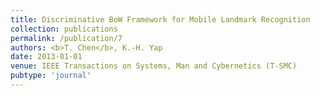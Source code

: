 ```yaml
---
title: Discriminative BoW Framework for Mobile Landmark Recognition
collection: publications
permalink: /publication/7
authors: <b>T. Chen</b>, K.-H. Yap
date: 2013-01-01
venue: IEEE Transactions on Systems, Man and Cybernetics (T-SMC)
pubtype: 'journal'
---
```


<!-- paperurl: 'http://academicpages.github.io/files/paper1.pdf'
citation: 'Your Name, You. (2009). &quot;Paper Title Number 1.&quot; <i>Journal 1</i>. 1(1).' -->
<!-- [Download paper here](http://academicpages.github.io/files/paper1.pdf) -->
